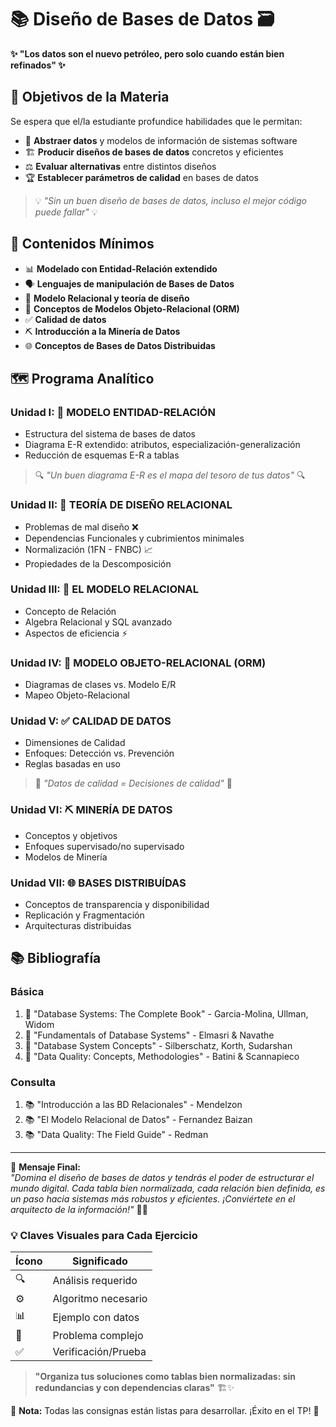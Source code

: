 # 📚 Diseño de Bases de Datos 🗃️

**✨ "Los datos son el nuevo petróleo, pero solo cuando están bien refinados" ✨**

## 🎯 Objetivos de la Materia

Se espera que el/la estudiante profundice habilidades que le permitan:

- 🧠 **Abstraer datos** y modelos de información de sistemas software
- 🏗️ **Producir diseños de bases de datos** concretos y eficientes
- ⚖️ **Evaluar alternativas** entre distintos diseños
- 🏆 **Establecer parámetros de calidad** en bases de datos

> 💡 *"Sin un buen diseño de bases de datos, incluso el mejor código puede fallar"* 💡

## 📖 Contenidos Mínimos

- 📊 **Modelado con Entidad-Relación extendido**
- 🗣️ **Lenguajes de manipulación de Bases de Datos**
- 🔗 **Modelo Relacional y teoría de diseño**
- 🧩 **Conceptos de Modelos Objeto-Relacional (ORM)**
- ✅ **Calidad de datos**
- ⛏️ **Introducción a la Minería de Datos**
- 🌐 **Conceptos de Bases de Datos Distribuidas**

## 🗺️ Programa Analítico

### Unidad I: 🧩 MODELO ENTIDAD-RELACIÓN

- Estructura del sistema de bases de datos
- Diagrama E-R extendido: atributos, especialización-generalización
- Reducción de esquemas E-R a tablas

> 🔍 *"Un buen diagrama E-R es el mapa del tesoro de tus datos"* 🔍

### Unidad II: 🧠 TEORÍA DE DISEÑO RELACIONAL

- Problemas de mal diseño ❌
- Dependencias Funcionales y cubrimientos minimales
- Normalización (1FN - FNBC) 📈
- Propiedades de la Descomposición

### Unidad III: 🔗 EL MODELO RELACIONAL

- Concepto de Relación
- Algebra Relacional y SQL avanzado
- Aspectos de eficiencia ⚡

### Unidad IV: 🧩 MODELO OBJETO-RELACIONAL (ORM)

- Diagramas de clases vs. Modelo E/R
- Mapeo Objeto-Relacional

### Unidad V: ✅ CALIDAD DE DATOS

- Dimensiones de Calidad
- Enfoques: Detección vs. Prevención
- Reglas basadas en uso

> 🌟 *"Datos de calidad = Decisiones de calidad"* 🌟

### Unidad VI: ⛏️ MINERÍA DE DATOS

- Conceptos y objetivos
- Enfoques supervisado/no supervisado
- Modelos de Minería

### Unidad VII: 🌐 BASES DISTRIBUÍDAS

- Conceptos de transparencia y disponibilidad
- Replicación y Fragmentación
- Arquitecturas distribuidas

## 📚 Bibliografía

### Básica

1. 📖 "Database Systems: The Complete Book" - Garcia-Molina, Ullman, Widom
2. 📖 "Fundamentals of Database Systems" - Elmasri & Navathe
3. 📖 "Database System Concepts" - Silberschatz, Korth, Sudarshan
4. 📖 "Data Quality: Concepts, Methodologies" - Batini & Scannapieco

### Consulta

1. 📚 "Introducción a las BD Relacionales" - Mendelzon
2. 📚 "El Modelo Relacional de Datos" - Fernandez Baizan
3. 📚 "Data Quality: The Field Guide" - Redman

---

🚀 **Mensaje Final:**  
*"Domina el diseño de bases de datos y tendrás el poder de estructurar el mundo digital. Cada tabla bien normalizada, cada relación bien definida, es un paso hacia sistemas más robustos y eficientes. ¡Conviértete en el arquitecto de la información!"* 💪🔥

### 💡 **Claves Visuales para Cada Ejercicio**  

| Ícono | Significado |  
|-------|-------------|  
| 🔍 | Análisis requerido |  
| ⚙️ | Algoritmo necesario |  
| 📊 | Ejemplo con datos |  
| 🧩 | Problema complejo |  
| ✅ | Verificación/Prueba |  

> **"Organiza tus soluciones como tablas bien normalizadas: sin redundancias y con dependencias claras"** 🏗️✨  

📌 **Nota:** Todas las consignas están listas para desarrollar. ¡Éxito en el TP! 🚀
